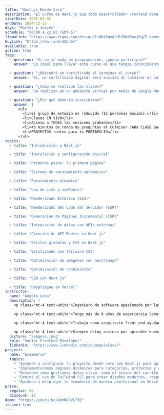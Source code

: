 ```yaml
---
title: "Next.js Desde Cero"
description: "El Curso de Next.js que todo desarrollador Frontend debería tomar"
startDate: 2025-03-02
endDate: 2024-12-13
days: "Martes y Jueves"
schedule: "20:00 a 22:00 (GMT-5)"
figmaLink: "https://www.figma.com/design/lf4Ht0gvQzUlCbbX0xnjDq/E-commerce-Website-Template-(Freebie)-(Community)?node-id=0-1&node-type=canvas&t=fqlHxOpPqV4cbSdK-0"
buyLink: "https://wa.link/m2bn6s"
available: true
active: true
faqs:
  - question: "Si no sé nada de programación, ¿puedo participar?"
    answer: "Lo ideal para llevar este curso es que tengas conocimientos previos de ReactJS para que puedas aprovechar al máximo todos los recursos que aprenderemos."

  - question: "¿Obtendré un certificado al terminar el curso?"
    answer: "Sí, un certificado digital será enviado al culminar el curso"

  - question: "¿Cómo se realizan las clases?"
    answer: "Se realizan en un ambiente virtual por medio de Google Meet. Para tener la mejor experiencia deberías asistir a los eventos en vivo ya que serán interactivos. De todas maneras, las clases serán grabadas y enviadas el día después de cada clase."

  - question: "¿Por qué debería inscribirme?"
    answer: |
      <ul>
        <li>El grupo de estudio es reducido (15 personas máximo).</li>
        <li>Clases EN VIVO</li>
        <li>Acceso a TODAS las sesiones grabadas</li>
        <li>45 minutos de ronda de preguntas al culminar CADA CLASE para que aclares TODAS tus dudas</li>
        <li>PROYECTOS reales para tu PORTAFOLIO</li>
      </ul>
topics:
  - title: "Introducción a Next.js"

  - title: "Instalación y configuración inicial"

  - title: "Primeros pasos: Tu primera página"

  - title: "Sistema de enrutamiento automático"

  - title: "Enrutamiento dinámico"

  - title: "Uso de Link y useRouter"

  - title: "Renderizado Estático (SSG)"

  - title: "Renderizado del Lado del Servidor (SSR)"

  - title: "Generación de Páginas Incremental (ISR)"

  - title: "Integración de datos con APIs externas"

  - title: "Creación de API Routes en Next.js"

  - title: "Estilos globales y CSS en Next.js"

  - title: "Estilizando con Tailwind CSS"

  - title: "Optimización de imágenes con next/image"

  - title: "Optimización de rendimiento"

  - title: "SEO con Next.js"

  - title: "Despliegue en Vercel"
instructor:
  name: "Angelo Leva"
  description: |
    <p class="mt-4 text-white">Ingeniero de software apasionado por las tecnologías web y el desarrollo de aplicaciones multiplataforma.</p> 

    <p class="mt-4 text-white">Tengo más de 8 años de experiencia laboral en empresas de tecnología, startups locales y extranjeras. Creo contenido en redes sociales sobre programación.</p>

    <p class="mt-4 text-white">Trabajo como arquitecto front-end ayudando a crear aplicaciones web de alto rendimiento. Disfruto aprendiendo cosas nuevas, desarrollando actividades de equipo y soluciones creativas.</p>

    <p class="mt-4 text-white">Siempre estoy ansioso por aprender nuevas tecnologías y con un interés genuino por la mejor experiencia de usuario.</p>
  picture: "/angelo.jpeg"
  role: "Senior Frontend Developer"
  linkedin: "https://www.linkedin.com/in/angeloleva/"
project:
  name: "Ecommerce"
  topics:
    - "Aprende a configurar tu proyecto desde cero con Next.js para aprovechar el poder del rendering híbrido y una experiencia de desarrollo optimizada."
    - "Implementaremos páginas dinámicas para categorías, productos y carrito de compras utilizando el enrutamiento basado en archivos de Next.js, garantizando una navegación rápida y eficiente."
    - "Descubre cómo gestionar datos clave, como el estado del carrito de compras, utilizando Context API para mantener tu aplicación escalable y organizada."
    - "Domina el uso de Tailwind CSS para crear diseños modernos, responsivos y personalizables sin esfuerzo."
    - "Aprende a desplegar tu ecommerce de manera profesional en Vercel, la plataforma ideal para proyectos Next.js, asegurando rendimiento y disponibilidad."
price:
  regular: 99
  discount: 15
demo: "https://youtu.be/8HnNCDVL7TQ"
isLive: true
---
```

